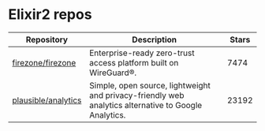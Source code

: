 # Elixir2 repos

| Repository                                                    | Description                                                                                          | Stars |
| ------------------------------------------------------------- | ---------------------------------------------------------------------------------------------------- | ----- |
| [firezone/firezone](https://github.com/firezone/firezone)     | Enterprise-ready zero-trust access platform built on WireGuard®.                                     | 7474  |
| [plausible/analytics](https://github.com/plausible/analytics) | Simple, open source, lightweight and privacy-friendly web analytics alternative to Google Analytics. | 23192 |
